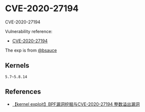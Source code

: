 # CVE-2020-27194

CVE-2020-27194

Vulnerability reference:
 * [CVE-2020-27194](http://cve.mitre.org/cgi-bin/cvename.cgi?name=CVE-2020-27194)  

The exp is from [@bsauce](https://github.com/bsauce/kernel-exploit-factory/tree/main/CVE-2020-27194)

## Kernels
```
5.7~5.8.14 
```

## References
+ [【kernel exploit】BPF漏洞挖掘与CVE-2020-27194 整数溢出漏洞](https://www.jianshu.com/p/b6f11d8df37a)
